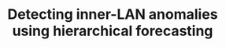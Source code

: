 ---
title: Detecting inner-LAN anomalies using hierarchical forecasting
year: '2024'
venue: preprint
authors: 'Sevvandi Kandanaarachchi, Mahdi Abolghasemi,  Hideya Ochiai and Asha Rao'
paperurl: 'https://arxiv.org/abs/2304.13941'
---
